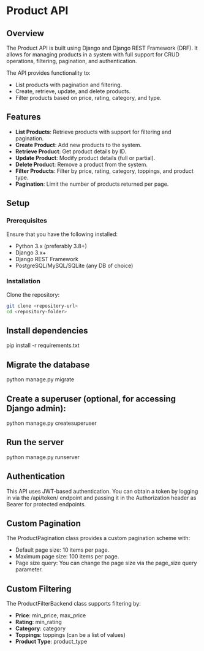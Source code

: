 # Product API

## Overview
The Product API is built using Django and Django REST Framework (DRF). It allows for managing products in a system with full support for CRUD operations, filtering, pagination, and authentication.

The API provides functionality to:
- List products with pagination and filtering.
- Create, retrieve, update, and delete products.
- Filter products based on price, rating, category, and type.

## Features
- **List Products**: Retrieve products with support for filtering and pagination.
- **Create Product**: Add new products to the system.
- **Retrieve Product**: Get product details by ID.
- **Update Product**: Modify product details (full or partial).
- **Delete Product**: Remove a product from the system.
- **Filter Products**: Filter by price, rating, category, toppings, and product type.
- **Pagination**: Limit the number of products returned per page.

## Setup

### Prerequisites
Ensure that you have the following installed:
- Python 3.x (preferably 3.8+)
- Django 3.x+
- Django REST Framework
- PostgreSQL/MySQL/SQLite (any DB of choice)

### Installation
Clone the repository:
```bash
git clone <repository-url>
cd <repository-folder>
```

## Install dependencies
pip install -r requirements.txt

## Migrate the database
python manage.py migrate

## Create a superuser (optional, for accessing Django admin):
python manage.py createsuperuser

## Run the server
python manage.py runserver

## Authentication
This API uses JWT-based authentication. You can obtain a token by logging in via the /api/token/ endpoint and passing it in the Authorization header as Bearer <token> for protected endpoints.

## Custom Pagination
The ProductPagination class provides a custom pagination scheme with:

- Default page size: 10 items per page.
- Maximum page size: 100 items per page.
- Page size query: You can change the page size via the page_size query parameter.

## Custom Filtering
The ProductFilterBackend class supports filtering by:

- **Price**: min_price, max_price
- **Rating**: min_rating
- **Category**: category
- **Toppings**: toppings (can be a list of values)
- **Product Type**: product_type
